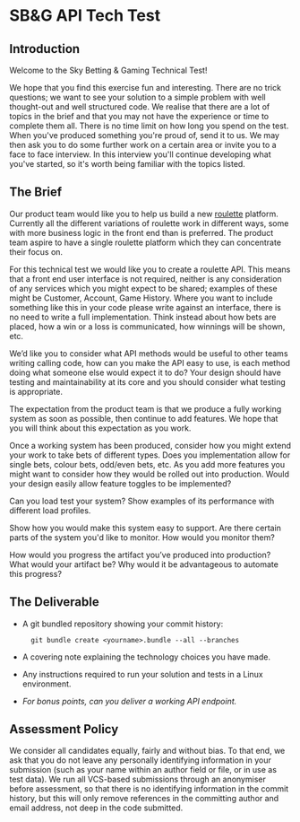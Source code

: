 # SB&G API Tech Test

## Introduction

Welcome to the Sky Betting & Gaming Technical Test!

We hope that you find this exercise fun and interesting. There are no trick questions; we want to see your solution to a simple problem with well thought-out and well structured code. We realise that there are a lot of topics in the brief and that you may not have the experience or time to complete them all. There is no time limit on how long you spend on the test. When you've produced something you're proud of, send it to us. We may then ask you to do some further work on a certain area or invite you to a face to face interview. In this interview you'll continue developing what you've started, so it's worth being familiar with the topics listed.

## The Brief

Our product team would like you to help us build a new [roulette][1] platform. Currently all the different variations of roulette work in different ways, some with more business logic in the front end than is preferred. The product team aspire to have a single roulette platform which they can concentrate their focus on.

For this technical test we would like you to create a roulette API. This means that a front end user interface is not required, neither is any consideration of any services which you might expect to be shared; examples of these might be Customer, Account, Game History. Where you want to include something like this in your code please write against an interface, there is no need to write a full implementation. Think instead about how bets are placed, how a win or a loss is communicated, how winnings will be shown, etc.

We’d like you to consider what API methods would be useful to other teams writing calling code, how can you make the API easy to use, is each method doing what someone else would expect it to do? Your design should have testing and maintainability at its core and you should consider what testing is appropriate.

The expectation from the product team is that we produce a fully working system as soon as possible, then continue to add features. We hope that you will think about this expectation as you work. 

Once a working system has been produced, consider how you might extend your work to take bets of different types. Does you implementation allow for single bets, colour bets, odd/even bets, etc. As you add more features you might want to consider how they would be rolled out into production. Would your design easily allow feature toggles to be implemented?

Can you load test your system? Show examples of its performance with different load profiles.

Show how you would make this system easy to support. Are there certain parts of the system you'd like to monitor. How would you monitor them?

How would you progress the artifact you’ve produced into production? What would your artifact be? Why would it be advantageous to automate this progress?

## The Deliverable

* A git bundled repository showing your commit history:

        git bundle create <yourname>.bundle --all --branches

* A covering note explaining the technology choices you have made.
* Any instructions required to run your solution and tests in a Linux environment.
* _For bonus points, can you deliver a working API endpoint._

## Assessment Policy

We consider all candidates equally, fairly and without bias.  To that end, we ask that you do not leave any personally identifying information in your submission (such as your name within an author field or file, or in use as test data).  We run all VCS-based submissions through an anonymiser before assessment, so that there is no identifying information in the commit history, but this will only remove references in the committing author and email address, not deep in the code submitted.

[1]: https://en.wikipedia.org/wiki/Roulette
